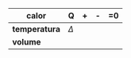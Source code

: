 | calor           | Q        | **+** | **-** | =0  |
| --------------- | -------- | ----- | ----- | --- |
| **temperatura** | $\Delta$ |       |       |     |
| **volume**      |          |       |       |     |
